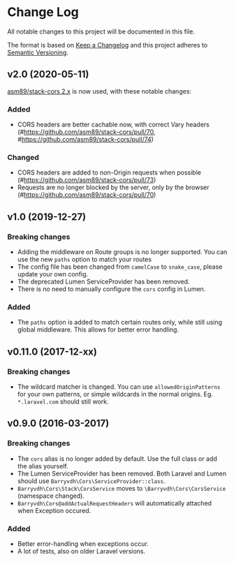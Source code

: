 # Change Log

All notable changes to this project will be documented in this file.

The format is based on [Keep a Changelog](http://keepachangelog.com/)
and this project adheres to [Semantic Versioning](http://semver.org/).

## v2.0 (2020-05-11)

[asm89/stack-cors 2.x](https://github.com/asm89/stack-cors/releases/tag/2.0.0) is now used, with these notable changes:

### Added

-   CORS headers are better cachable now, with correct Vary headers (#https://github.com/asm89/stack-cors/pull/70, #https://github.com/asm89/stack-cors/pull/74)

### Changed

-   CORS headers are added to non-Origin requests when possible (#https://github.com/asm89/stack-cors/pull/73)
-   Requests are no longer blocked by the server, only by the browser (#https://github.com/asm89/stack-cors/pull/70)

## v1.0 (2019-12-27)

### Breaking changes

-   Adding the middleware on Route groups is no longer supported. You can use the new `paths` option to match your routes
-   The config file has been changed from `camelCase` to `snake_case`, please update your own config.
-   The deprecated Lumen ServiceProvider has been removed.
-   There is no need to manually configure the `cors` config in Lumen.

### Added

-   The `paths` option is added to match certain routes only, while still using global middleware. This allows for better error handling.

## v0.11.0 (2017-12-xx)

### Breaking changes

-   The wildcard matcher is changed. You can use `allowedOriginPatterns` for your own patterns,
    or simple wildcards in the normal origins. Eg. `*.laravel.com` should still work.

## v0.9.0 (2016-03-2017)

### Breaking changes

-   The `cors` alias is no longer added by default. Use the full class or add the alias yourself.
-   The Lumen ServiceProvider has been removed. Both Laravel and Lumen should use `Barryvdh\Cors\ServiceProvider::class`.
-   `Barryvdh\Cors\Stack\CorsService` moves to `\Barryvdh\Cors\CorsService` (namespace changed).
-   `Barryvdh\Cors@addActualRequestHeaders` will automatically attached when Exception occured.

### Added

-   Better error-handling when exceptions occur.
-   A lot of tests, also on older Laravel versions.
